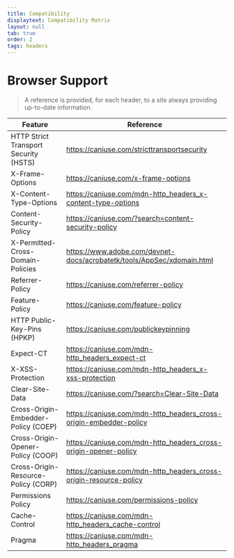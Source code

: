 ```yaml
---
title: Compatibility
displaytext: Compatibility Matrix
layout: null
tab: true
order: 2
tags: headers
---
```


# Browser Support

> A reference is provided, for each header, to a site always providing up-to-date information.

| Feature                                      | Reference  |
| ---------------------------------------------|------------|
| HTTP Strict Transport Security (HSTS)        | <https://caniuse.com/stricttransportsecurity> |
| X-Frame-Options                              | <https://caniuse.com/x-frame-options> |
| X-Content-Type-Options                       | <https://caniuse.com/mdn-http_headers_x-content-type-options>|
| Content-Security-Policy                      | <https://caniuse.com/?search=content-security-policy> |
| X-Permitted-Cross-Domain-Policies            | <!-- markdown-link-check-disable --><https://www.adobe.com/devnet-docs/acrobatetk/tools/AppSec/xdomain.html><!-- markdown-link-check-disable -->                |
| Referrer-Policy                              | <https://caniuse.com/referrer-policy>  |
| Feature-Policy                               | <https://caniuse.com/feature-policy>  |
| HTTP Public-Key-Pins (HPKP)                  | <https://caniuse.com/publickeypinning>  |
| Expect-CT                                    | <https://caniuse.com/mdn-http_headers_expect-ct>  |
| X-XSS-Protection                             | <https://caniuse.com/mdn-http_headers_x-xss-protection>   |
| Clear-Site-Data                              | <https://caniuse.com/?search=Clear-Site-Data>     |
| Cross-Origin-Embedder-Policy (COEP)          | <https://caniuse.com/mdn-http_headers_cross-origin-embedder-policy>   |
| Cross-Origin-Opener-Policy (COOP)            | <https://caniuse.com/mdn-http_headers_cross-origin-opener-policy>   |
| Cross-Origin-Resource-Policy (CORP)          | <https://caniuse.com/mdn-http_headers_cross-origin-resource-policy>  |
| Permissions Policy                           | <https://caniuse.com/permissions-policy>  |
| Cache-Control                                | <https://caniuse.com/mdn-http_headers_cache-control>  |
| Pragma                                       | <https://caniuse.com/mdn-http_headers_pragma>  |
